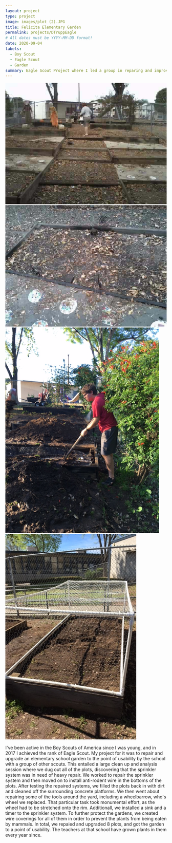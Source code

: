 ```yaml
---
layout: project
type: project
image: images/plot (2).JPG
title: Felicita Elementary Garden
permalink: projects/DTruppEagle
# All dates must be YYYY-MM-DD format!
date: 2020-09-04
labels:
  - Boy Scout
  - Eagle Scout
  - Garden
summary: Eagle Scout Project where I led a group in reparing and improving a school garden.
---
```

<div class="ui small rounded images">
  <img class="ui image" src="../images/IMG_1395.JPG">
  <img class="ui image" src="../images/IMG_1404.JPG">
  <img class="ui image" src="../images/IMG_1525.JPG">
  <img class="ui image" src="../images/plot.JPG">
</div>


I've been active in the Boy Scouts of America since I was young, and in 2017 I achieved the rank of Eagle Scout. My project for it was to repair and upgrade an elementary school garden to the point of usability by the school with a group of other scouts. This entailed a large clean up and analysis session where we dug out all of the plots, discovering that the sprinkler system was in need of heavy repair. We worked to repair the sprinkler system and then moved on to install anti-rodent wire in the bottoms of the plots. After testing the repaired systems, we filled the plots back in with dirt and cleaned off the surrounding concrete platforms. We then went about repairing some of the tools around the yard, including a wheelbarrow, who's wheel we replaced. That particular task took monumental effort, as the wheel had to be stretched onto the rim. Additionall, we installed a sink and a timer to the sprinkler system. To further protect the gardens, we created wire coverings for all of them in order to prevent the plants from being eaten by mammals. In total, we repaied and upgraded 8 plots, and got the garden to a point of usability. The teachers at that school have grown plants in them every year since.
